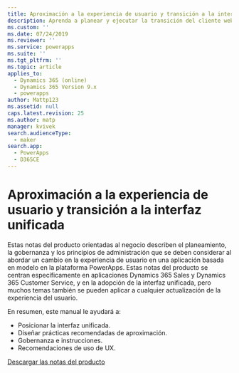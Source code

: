 ```yaml
---
title: Aproximación a la experiencia de usuario y transición a la interfaz unificada | MicrosoftDocs
description: Aprenda a planear y ejecutar la transición del cliente web heredado a la interfaz unificada
ms.custom: ''
ms.date: 07/24/2019
ms.reviewer: ''
ms.service: powerapps
ms.suite: ''
ms.tgt_pltfrm: ''
ms.topic: article
applies_to:
  - Dynamics 365 (online)
  - Dynamics 365 Version 9.x
  - powerapps
author: Mattp123
ms.assetid: null
caps.latest.revision: 25
ms.author: matp
manager: kvivek
search.audienceType:
  - maker
search.app:
  - PowerApps
  - D365CE
---
```

# <a name="approaching-a-user-experience-and-unified-interface-transition"></a>Aproximación a la experiencia de usuario y transición a la interfaz unificada

Estas notas del producto orientadas al negocio describen el planeamiento, la gobernanza y los principios de administración que se deben considerar al abordar un cambio en la experiencia de usuario en una aplicación basada en modelo en la plataforma PowerApps. Estas notas del producto se centran específicamente en aplicaciones Dynamics 365 Sales y Dynamics 365 Customer Service, y en la adopción de la interfaz unificada, pero muchos temas también se pueden aplicar a cualquier actualización de la experiencia del usuario.

En resumen, este manual le ayudará a:
- Posicionar la interfaz unificada.
- Diseñar prácticas recomendadas de aproximación.
- Gobernanza e instrucciones.
- Recomendaciones de uso de UX.

[Descargar las notas del producto](http://download.microsoft.com/download/A/F/3/AF3D45A7-4F38-41BE-8956-1DF7A4A5AFDB/approaching-unified-interface-transition.pdf) 